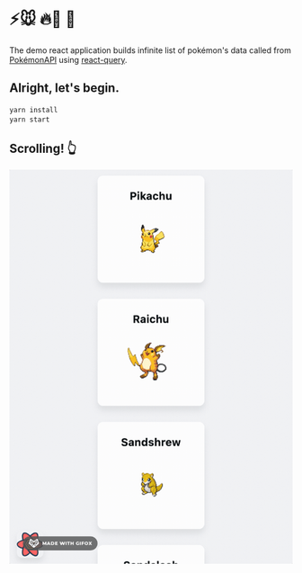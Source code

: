 # ⚡️🐭️ 🔥🦎 🐢

The demo react application builds infinite list of pokémon's data called from [PokémonAPI](https://pokeapi.co/) using [react-query](https://react-query.tanstack.com/).

## Alright, let's begin.

```bash
yarn install
yarn start
```

## Scrolling! 👆

![capture](capture.gif)
